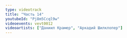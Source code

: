```yaml
---
type: videotrack
title: "Часть 14"
youtubeId: "Pj8m5Ccql9w"
videoevents: vevt0012
videoartists: ["Даниил Крамер", "Аркадий Шилклопер"]
---
```

